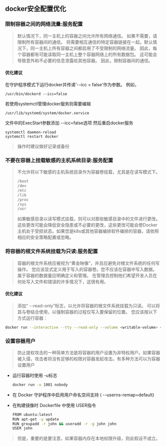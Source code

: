 ## docker安全配置优化

### 限制容器之间的网络流量:服务配置

> 默认情况下，同一主机上的容器之间允许所有网络通信。 如果不需要，请限制所有容器间的通信。 将需要相互通信的特定容器链接在一起。默认情况下，同一主机上所有容器之间都启用了不受限制的网络流量。 因此，每个容器都有可能读取同一主机上整个容器网络上的所有数据包。 这可能会导致意外和不必要的信息泄露给其他容器。 因此，限制容器间的通信。

#### 优化建议

在守护程序模式下运行docker并传递'--icc = false'作为参数。 例如，

```
/usr/bin/dockerd --icc=false
```

若使用systemctl管理docker服务则需要编辑

```
/usr/lib/systemd/system/docker.service
```

文件中的ExecStart参数添加 --icc=false选项 然后重启docker服务

```
systemctl daemon-reload
systemctl restart docker
```

> 操作时建议做好记录或备份

### 不要在容器上挂载敏感的主机系统目录:服务配置

> 不允许将以下敏感的主机系统目录作为容器卷挂载，尤其是在读写模式下。
>
> ```bash
> /boot
> /dev
> /etc
> /lib
> /proc
> /sys
> /usr
> ```
>
> 如果敏感目录以读写模式挂载，则可以对那些敏感目录中的文件进行更改。 这些更改可能会降低安全隐患或不必要的更改，这些更改可能会使Docker主机处于受损状态。如果您是k8s或其他容器编排软件编排的容器，请依照相应的安全策略配置或忽略。

### 将容器的根文件系统挂载为只读:服务配置

> 容器的根文件系统应被视为“黄金映像”，并且应避免对根文件系统的任何写操作。 您应该显式定义用于写入的容器卷。您不应该在容器中写入数据。 属于容器的数据量应明确定义和管理。 在管理员控制他们希望开发人员在何处写入文件和错误的许多情况下，这很有用。

#### 优化建议

> 添加“ --read-only”标志，以允许将容器的根文件系统挂载为只读。 可以将其与卷结合使用，以强制容器的过程仅写入要保留的位置。 您应该按以下方式运行容器：

```bash
docker run --interactive --tty --read-only --volume <writable-volume> <Container Image Name or ID> <Command>
```

### 设置容器用户

> 防止提权攻击的一种简单方法是将容器的用户设置为非特权用户。如果容器被入侵，攻击者将没有足够的权限对容器发起攻击。有多种方法可以为容器设置用户

* 运行容器时使用 -u标志

  ```bash
  docker run -u 1001 nobody
  ```
* 在 Docker 守护程序中启用用户命名空间支持 (  --userns-remap=default)
* 在构建镜像时 Dockerfile 中使用  USER指令

  ```bash
  FROM ubuntu:latest
  RUN apt-get -y update
  RUN groupadd -r john && useradd -r -g john john
  USER john
  ```

> 但是，重要的是要注意，如果容器内存在本地权限升级，则此假设不成立。
